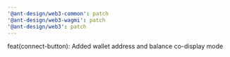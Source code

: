 ```yaml
---
'@ant-design/web3-common': patch
'@ant-design/web3-wagmi': patch
'@ant-design/web3': patch
---
```


feat(connect-button): Added wallet address and balance co-display mode

